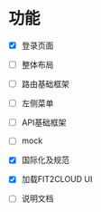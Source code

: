 # 功能

- [x] 登录页面
- [ ] 整体布局
- [ ] 路由基础框架
- [ ] 左侧菜单
- [ ] API基础框架
- [ ] mock
- [x] 国际化及规范
- [x] 加载FIT2CLOUD UI
- [ ] 说明文档

